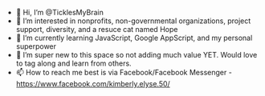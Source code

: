- 👋 Hi, I’m @TicklesMyBrain
- 👀 I’m interested in nonprofits, non-governmental organizations, project support, diversity, and a resuce cat named Hope
- 🌱 I’m currently learning JavaScript, Google AppScript, and my personal superpower
- 💞️ I’m super new to this space so not adding much value YET. Would love to tag along and learn from others.
- 📫 How to reach me best is via Facebook/Facebook Messenger - https://www.facebook.com/kimberly.elyse.50/

<!---
TicklesMyBrain/TicklesMyBrain is a ✨ special ✨ repository because its `README.md` (this file) appears on your GitHub profile.
You can click the Preview link to take a look at your changes.
--->
